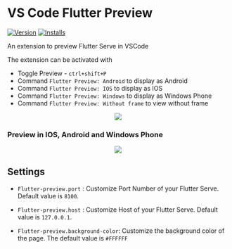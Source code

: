 # VS Code Flutter Preview

[![Version](https://vsmarketplacebadge.apphb.com/version/Flutter-preview.Flutter-preview.svg)](https://marketplace.visualstudio.com/items?itemName=Flutter-preview.Flutter-preview)
[![Installs](https://vsmarketplacebadge.apphb.com/installs/Flutter-preview.Flutter-preview.svg)](https://marketplace.visualstudio.com/items?itemName=Flutter-preview.Flutter-preview)

An extension to preview Flutter Serve in VSCode

The extension can be activated with

* Toggle Preview - `ctrl+shift+P`
* Command `Flutter Preview: Android`  to display as Android
* Command `Flutter Preview: IOS`  to display as IOS
* Command `Flutter Preview: Windows`  to display as Windows Phone
* Command `Flutter Preview: Without frame`   to view without frame

<p align="center"><img src="https://github.com/jadsonbr/Flutter-preview/blob/master/images/command.png?raw=true"></p>

### Preview in IOS, Android and Windows Phone

<p align="center"><img src="https://github.com/jadsonbr/Flutter-preview/blob/master/images/preview-android-ios-windows.jpg?raw=true"></p>

## Settings

* `Flutter-preview.port` : Customize Port Number of your Flutter Serve. Default value is `8100`.

* `Flutter-preview.host` : Customize Host of your Flutter Serve. Default value is `127.0.0.1`.

* `Flutter-preview.background-color`: Customize the background color of the page. The default value is `#FFFFFF`
